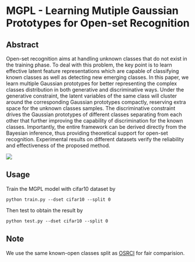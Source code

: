 # MGPL - Learning Mutiple Gaussian Prototypes for Open-set Recognition


## Abstract

Open-set recognition aims at handling unknown classes that do not exist in the training phase. To deal with this problem, the key point is to learn effective latent feature representations which are capable of classifying known classes as well as detecting new emerging classes. In this paper, we learn multiple Gaussian prototypes for better representing the complex classes distribution in both generative and discriminative ways. Under the generative constraint, the latent variables of the same class will cluster around the corresponding Gaussian prototypes compactly, reserving extra space for the unknown classes samples. The discriminative constraint drives the Gaussian prototypes of different classes separating from each other that further improving the capability of discrimination for the known classes. Importantly, the entire framework can be derived directly from the Bayesian inference, thus providing theoretical support for open-set recognition. Experimental results on different datasets verify the reliability and effectiveness of the proposed method.

<img src='imgs/MGPL.jpg' >



## Usage

Train the MGPL model with cifar10 dataset by

  ```
  python train.py --dset cifar10 --split 0
  ```

Then test to obtain the result by

  ```
  python test.py --dset cifar10 --split 0
  ```


## Note

We use the same known-open classes split as [OSRCI](https://github.com/lwneal/counterfactual-open-set) for fair comparision.



